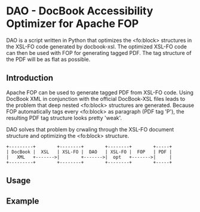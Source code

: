 # DAO - DocBook Accessibility Optimizer for Apache FOP

DAO is a script written in Python that optimizes the \<fo:block\> structures in the XSL-FO code generated by docbook-xsl. The optimized XSL-FO code can then be used with FOP for generating tagged PDF. The tag structure of the PDF will be as flat as possible.

## Introduction
Apache FOP can be used to generate tagged PDF from XSL-FO code. Using DocBook XML in conjunction with the official DocBook-XSL files leads to the problem that deep nested \<fo:block\> structures are generated. Because FOP automatically tags every \<fo:block\> as paragraph (PDF tag 'P'), the resulting PDF tag structure looks pretty 'weak'.

DAO solves that problem by crwaling through the XSL-FO document structure and optimizing the \<fo:block\> structure.

```
+---------+        +--------+        +--------+        +-----+
| DocBook |  XSL   | XSL-FO |  DAO   | XSL-FO |  FOP   | PDF |
|   XML   +------->|        +------->|  opt   +------->|     |
+---------+        +--------+        +--------+        +-----+
```

## Usage



## Example

